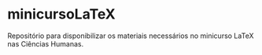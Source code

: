 # minicursoLaTeX
Repositório para disponibilizar os materiais necessários no minicurso LaTeX nas Ciências Humanas.
